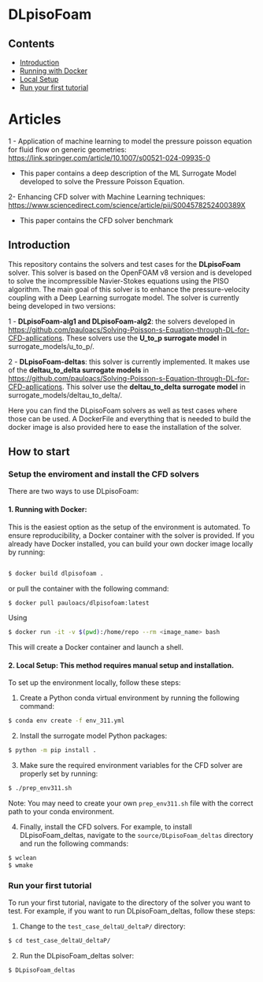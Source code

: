 # DLpisoFoam

## Contents

- [Introduction](#introduction)
- [Running with Docker](#running-with-docker)
- [Local Setup](#local-setup)
- [Run your first tutorial](#run-your-first-tutorial)

# Articles

1 - Application of machine learning to model the pressure poisson equation for fluid flow on generic geometries:
https://link.springer.com/article/10.1007/s00521-024-09935-0
  - This paper contains a deep description of the ML Surrogate Model developed to solve the Pressure Poisson Equation.

2- Enhancing CFD solver with Machine Learning techniques: 
https://www.sciencedirect.com/science/article/pii/S004578252400389X
  - This paper contains the CFD solver benchmark

## Introduction

This repository contains the solvers and test cases for the **DLpisoFoam** solver. This solver is based on the OpenFOAM v8 version and is developed to solve the incompressible Navier-Stokes equations using the PISO algorithm. The main goal of this solver is to enhance the pressure-velocity coupling with a Deep Learning surrogate model. The solver is currently being developed in two versions:

1 - **DLpisoFoam-alg1 and DLpisoFoam-alg2**:
 the solvers developed in https://github.com/pauloacs/Solving-Poisson-s-Equation-through-DL-for-CFD-apllications. These solvers use the **U_to_p surrogate model** in surrogate_models/u_to_p/.

2 - **DLpisoFoam-deltas**:
  this solver is currently implemented. It makes use of the **deltau_to_delta surrogate models** in https://github.com/pauloacs/Solving-Poisson-s-Equation-through-DL-for-CFD-apllications. This solver use the **deltau_to_delta surrogate model** in surrogate_models/deltau_to_delta/. 


Here you can find the DLpisoFoam solvers as well as test cases where those can be used. A DockerFile and everything that is needed to build the docker image is also provided here to ease the installation of the solver.

## How to start

### Setup the enviroment and install the CFD solvers

There are two ways to use DLpisoFoam:

#### 1. **Running with Docker**:

This is the easiest option as the setup of the environment is automated. To ensure reproducibility, a Docker container with the solver is provided. If you already have Docker installed, you can build your own docker image locally by running:

```sh

$ docker build dlpisofoam .
```

or pull the container with the following command:

```sh
$ docker pull pauloacs/dlpisofoam:latest
```

Using

```sh
$ docker run -it -v $(pwd):/home/repo --rm <image_name> bash
```

This will create a Docker container and launch a shell.

#### 2. **Local Setup**: This method requires manual setup and installation.

To set up the environment locally, follow these steps:

1. Create a Python conda virtual environment by running the following command:

```sh
$ conda env create -f env_311.yml
```

2. Install the surrogate model Python packages:

```sh
$ python -m pip install .
```

3. Make sure the required environment variables for the CFD solver are properly set by running:

```sh
$ ./prep_env311.sh
```

Note: You may need to create your own `prep_env311.sh` file with the correct path to your conda environment.

4. Finally, install the CFD solvers. For example, to install DLpisoFoam_deltas, navigate to the `source/DLpisoFoam_deltas` directory and run the following commands:

```sh
$ wclean
$ wmake
```

### Run your first tutorial

To run your first tutorial, navigate to the directory of the solver you want to test. For example, if you want to run DLpisoFoam_deltas, follow these steps:

1. Change to the `test_case_deltaU_deltaP/` directory:

```sh
$ cd test_case_deltaU_deltaP/
```

2. Run the DLpisoFoam_deltas solver:

```sh
$ DLpisoFoam_deltas
```

